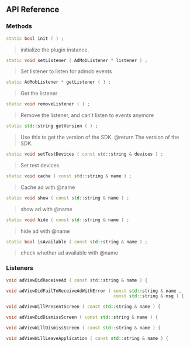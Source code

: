 ## API Reference

### Methods
```cpp
static bool init ( ) ;
```
>  initialize the plugin instance.

```cpp
static void setListener ( AdMobListener * listener ) ;
```
> Set listener to listen for admob events

```cpp
static AdMobListener * getListener ( ) ;
```
> Get the listener

```cpp
static void removeListener ( ) ;
```
> Remove the listener, and can't listen to events anymore

```cpp
static std::string getVersion ( ) ;
```
> Use this to get the version of the SDK.
@return The version of the SDK.

```cpp
static void setTestDevices ( const std::string & devices ) ;
```
> Set test devices

```cpp
static void cache ( const std::string & name ) ;
```
> Cache ad with @name

```cpp
static void show ( const std::string & name ) ;
```
> show ad with @name

```cpp
static void hide ( const std::string & name ) ;
```
> hide ad with @name

```cpp
static bool isAvailable ( const std::string & name ) ;
```
> check whether ad available with @name


### Listeners
```cpp
void adViewDidReceiveAd ( const std::string & name ) {
```

```cpp
void adViewDidFailToReceiveAdWithError ( const std::string & name ,
                                         const std::string & msg ) {
```

```cpp
void adViewWillPresentScreen ( const std::string & name ) {
```

```cpp
void adViewDidDismissScreen ( const std::string & name ) {
```

```cpp
void adViewWillDismissScreen ( const std::string & name ) {
```

```cpp
void adViewWillLeaveApplication ( const std::string & name ) {
```



